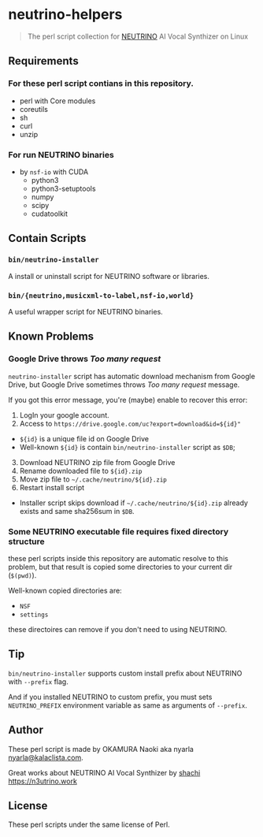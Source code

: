 neutrino-helpers
================

> The perl script collection for [NEUTRINO](https://n3utrino.work) AI Vocal Synthizer on Linux

Requirements
------------

### For these perl script contians in this repository.

- perl with Core modules
- coreutils
- sh
- curl
- unzip

### For run NEUTRINO binaries

- by `nsf-io` with CUDA
  - python3
  - python3-setuptools
  - numpy
  - scipy
  - cudatoolkit

Contain Scripts
---------------

### `bin/neutrino-installer`

A install or uninstall script for NEUTRINO software or libraries.

### `bin/{neutrino,musicxml-to-label,nsf-io,world}`

A useful wrapper script for NEUTRINO binaries.

Known Problems
--------------

### Google Drive throws *Too many request*

`neutrino-installer` script has automatic download mechanism from Google Drive,
but Google Drive sometimes throws *Too many request* message.

If you got this error message, you're (maybe) enable to recover this error:

1. LogIn your google account.
2. Access to `https://drive.google.com/uc?export=download&id=${id}"`
  - `${id}` is a unique file id on Google Drive
  - Well-known `${id}` is contain `bin/neutrino-installer` script as `$DB`;
3. Download NEUTRINO zip file from Google Drive
4. Rename downloaded file to `${id}.zip`
5. Move zip file to `~/.cache/neutrino/${id}.zip`
6. Restart install script
  - Installer script skips download if `~/.cache/neutrino/${id}.zip` already exists and same sha256sum in `$DB`.

### Some NEUTRINO executable file requires fixed directory structure

these perl scripts inside this repository are automatic resolve to this problem,
but that result is copied some directories to your current dir (`$(pwd)`).

Well-known copied directories are:

- `NSF`
- `settings`

these directoires can remove if you don't need to using NEUTRINO.

Tip
---

`bin/neutrino-installer` supports custom install prefix about NEUTRINO with `--prefix` flag.

And if you installed NEUTRINO to custom prefix, you must sets `NEUTRINO_PREFIX` environment variable as same as arguments of `--prefix`.

Author
------

These perl script is made by OKAMURA Naoki aka nyarla <nyarla@kalaclista.com>.

Great works about NEUTRINO AI Vocal Synthizer by [shachi](https://twitter.com/SHACHI_NEUTRINO) <https://n3utrino.work>

License
-------

These perl scripts under the same license of Perl.
